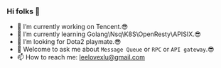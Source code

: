 ### Hi folks 👋

<!--
**thekingofworld/thekingofworld** is a ✨ _special_ ✨ repository because its `README.md` (this file) appears on your GitHub profile.

Here are some ideas to get you started:
-->
- 🔭 I’m currently working on Tencent.😎
- 🌱 I’m currently learning Golang\Nsq\K8S\OpenResty\APISIX.😎
- 🤔 I’m looking for Dota2 playmate.😎
- 💬 Welcome to ask me about `Message Queue` or `RPC` or `API gateway`.😎
- 📫 How to reach me: leelovexlu@gmail.com

